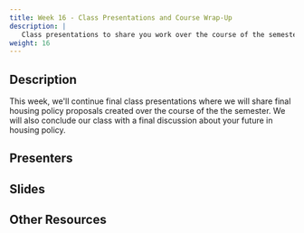 ```yaml
---
title: Week 16 - Class Presentations and Course Wrap-Up
description: |
   Class presentations to share you work over the course of the semester.
weight: 16
---
```

## Description

This week, we'll continue final class presentations where we will share final housing policy proposals created over the course of the the semester. We will also conclude our class with a final discussion about your future in housing policy.

## Presenters
## Slides
## Other Resources